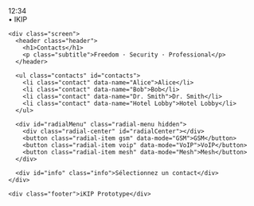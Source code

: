<!doctype html>
<html lang="fr">
<head>
  <meta charset="utf-8" />
  <meta name="viewport" content="width=device-width,initial-scale=1" />
  <title>iKIP — Prototype UI</title>
  <link rel="stylesheet" href="style.css" />
</head>
<body>
  <div class="phone">
    <div class="status-bar">
      <div class="time">12:34</div>
      <div class="icons">• IKIP</div>
    </div>

    <div class="screen">
      <header class="header">
        <h1>Contacts</h1>
        <p class="subtitle">Freedom · Security · Professional</p>
      </header>

      <ul class="contacts" id="contacts">
        <li class="contact" data-name="Alice">Alice</li>
        <li class="contact" data-name="Bob">Bob</li>
        <li class="contact" data-name="Dr. Smith">Dr. Smith</li>
        <li class="contact" data-name="Hotel Lobby">Hotel Lobby</li>
      </ul>

      <div id="radialMenu" class="radial-menu hidden">
        <div class="radial-center" id="radialCenter"></div>
        <button class="radial-item gsm" data-mode="GSM">GSM</button>
        <button class="radial-item voip" data-mode="VoIP">VoIP</button>
        <button class="radial-item mesh" data-mode="Mesh">Mesh</button>
      </div>

      <div id="info" class="info">Sélectionnez un contact</div>
    </div>

    <div class="footer">iKIP Prototype</div>
  </div>

  <script src="app.js"></script>
</body>
</html>